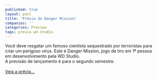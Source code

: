 ```yaml
---
published: true
layout: post
title: 'Prévia de Danger Mission'
companies: ''
categories: Preview
tags: previa wd-studio
---
```

Voc&ecirc; deve resgatar um famoso cientista sequestrado por terroristas para criar um perigoso v&iacute;rus. Este &eacute; Danger Mission, jogo de tiro em 1&ordf; pessoa em desenvolvimento pela WD Studio.<br />A previs&atilde;o de lan&ccedil;amento &eacute; para o segundo semestre.<br /><br /><a href="{{ site.baseurl }}/index.php?p=c&amp;id=274">Veja a pr&eacute;via...</a>

